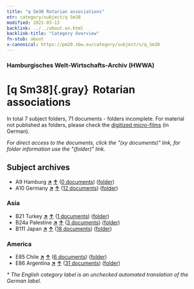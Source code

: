 ```yaml
---
title: "q Sm38 Rotarian associations"
etr: category/subject/q Sm38
modified: 2021-03-13
backlink: ../../about.en.html
backlink-title: "Category Overview"
fn-stub: about
x-canonical: https://pm20.zbw.eu/category/subject/s/q_Sm38
---
```


### Hamburgisches Welt-Wirtschafts-Archiv (HWWA)
# [q Sm38]{.gray}&#8201; Rotarian associations&#160; 





In total 7 subject folders, 71 documents - folders incomplete.
For material not published as folders, please check the [digitized micro-films](/film/h1_sh.de.html) (in German).

_For direct access to the documents, click the "(xy documents)" link, for folder information use the "(folder)" link._

## Subject archives


- A9 Hamburg [**&nearr;**](../../../geo/i/140905/about.en.html "Hamburg (all folders)") [**&uarr;**](../../../geo/about.en.html#A9 "Country category system") (<a href="https://pm20.zbw.eu/dfgview/sh/140905,145990" title="about: Hamburg : Rotarian associations" target="_blank">0 documents</a>) ([folder](../../../../folder/sh/1409xx/140905/1459xx/145990/about.en.html))
- A10 Germany [**&nearr;**](../../../geo/i/126128/about.en.html "Germany (all folders)") [**&uarr;**](../../../geo/about.en.html#A10 "Country category system") (<a href="https://pm20.zbw.eu/dfgview/sh/126128,145990" title="about: Germany : Rotarian associations" target="_blank">12 documents</a>) ([folder](../../../../folder/sh/1261xx/126128/1459xx/145990/about.en.html))

### Asia

- B21 Turkey [**&nearr;**](../../../geo/i/141111/about.en.html "Turkey (all folders)") [**&uarr;**](../../../geo/about.en.html#B21 "Country category system") (<a href="https://pm20.zbw.eu/dfgview/sh/141111,145990" title="about: Turkey : Rotarian associations" target="_blank">1 documents</a>) ([folder](../../../../folder/sh/1411xx/141111/1459xx/145990/about.en.html))
- B24a Palestine [**&nearr;**](../../../geo/i/141115/about.en.html "Palestine (all folders)") [**&uarr;**](../../../geo/about.en.html#B24a "Country category system") (<a href="https://pm20.zbw.eu/dfgview/sh/141115,145990" title="about: Palestine : Rotarian associations" target="_blank">3 documents</a>) ([folder](../../../../folder/sh/1411xx/141115/1459xx/145990/about.en.html))
- B111 Japan [**&nearr;**](../../../geo/i/141272/about.en.html "Japan (all folders)") [**&uarr;**](../../../geo/about.en.html#B111 "Country category system") (<a href="https://pm20.zbw.eu/dfgview/sh/141272,145990" title="about: Japan : Rotarian associations" target="_blank">18 documents</a>) ([folder](../../../../folder/sh/1412xx/141272/1459xx/145990/about.en.html))

### America

- E85 Chile [**&nearr;**](../../../geo/i/141691/about.en.html "Chile (all folders)") [**&uarr;**](../../../geo/about.en.html#E85 "Country category system") (<a href="https://pm20.zbw.eu/dfgview/sh/141691,145990" title="about: Chile : Rotarian associations" target="_blank">6 documents</a>) ([folder](../../../../folder/sh/1416xx/141691/1459xx/145990/about.en.html))
- E86 Argentina [**&nearr;**](../../../geo/i/141692/about.en.html "Argentina (all folders)") [**&uarr;**](../../../geo/about.en.html#E86 "Country category system") (<a href="https://pm20.zbw.eu/dfgview/sh/141692,145990" title="about: Argentina : Rotarian associations" target="_blank">31 documents</a>) ([folder](../../../../folder/sh/1416xx/141692/1459xx/145990/about.en.html))


_* The English category label is an unchecked automated translation of the German label._

